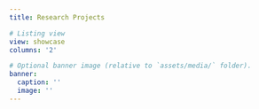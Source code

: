 ```yaml
---
title: Research Projects

# Listing view
view: showcase
columns: '2'

# Optional banner image (relative to `assets/media/` folder).
banner:
  caption: ''
  image: ''
---
```

